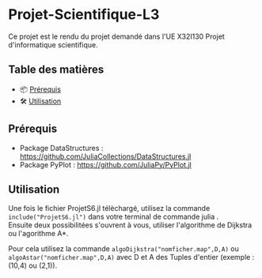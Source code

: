 # Projet-Scientifique-L3
Ce projet est le rendu du projet demandé dans l'UE X32I130 Projet d'informatique scientifique.

## Table des matières

- 📦 [Prérequis](#prérequis)
- 🛠️ [Utilisation](#utilisation)

## Prérequis

 - Package DataStructures : https://github.com/JuliaCollections/DataStructures.jl
 - Package PyPlot : https://github.com/JuliaPy/PyPlot.jl

## Utilisation

Une fois le fichier ProjetS6.jl télèchargé, utilisez la commande ``include("ProjetS6.jl")`` dans votre terminal de commande julia .<br />
Ensuite deux possibilitées s'ouvrent à vous, utiliser l'algorithme de Dijkstra ou l'agorithme A*.

Pour cela utilisez la commande ``algoDijkstra("nomficher.map",D,A)``  ou ``algoAstar("nomficher.map",D,A)`` avec D et A des Tuples d'entier (exemple : (10,4) ou (2,1)).
